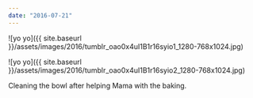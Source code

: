 ```yaml
---
date: "2016-07-21"
---
```


![yo yo]({{ site.baseurl }}/assets/images/2016/tumblr_oao0x4uI1B1r16syio1_1280-768x1024.jpg)

![yo yo]({{ site.baseurl }}/assets/images/2016/tumblr_oao0x4uI1B1r16syio2_1280-768x1024.jpg)

Cleaning the bowl after helping Mama with the baking.
